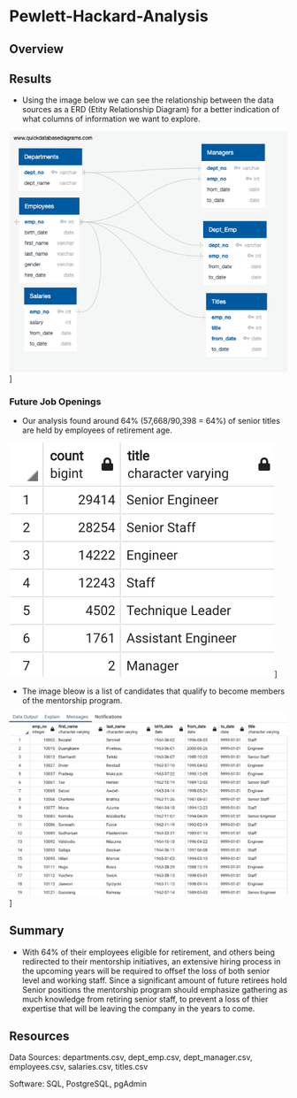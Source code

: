 # Pewlett-Hackard-Analysis

## Overview

## Results

- Using the image below we can see the relationship between the data sources as a ERD (Etity Relationship Diagram) for a better indication of what columns of information we want to explore.

![EmployeeDB.png](Data/EmployeeDB.png)]

### Future Job Openings

- Our analysis found around 64% (57,668/90,398 = 64%) of senior titles are held by employees of retirement age.

![Unique Titles.png](Data/Unique_Titles.png)]

- The image bleow is a list of candidates that qualify to become members of the mentorship program.

![Mentorship Eligibility.png](Data/Mentorship_Eligibility.png)]

## Summary

- With 64% of their employees eligible for retirement, and others being redirected to their mentorship initiatives, an extensive hiring process in the upcoming years will be required to offsef the loss of both senior level and working staff. Since a significant amount of future retirees hold Senior positions the mentorship program should emphasize gathering as much knowledge from retiring senior staff, to prevent a loss of thier expertise that will be leaving the company in the years to come. 

## Resources

Data Sources: departments.csv, dept_emp.csv, dept_manager.csv, employees.csv, salaries.csv, titles.csv

Software: SQL, PostgreSQL, pgAdmin
